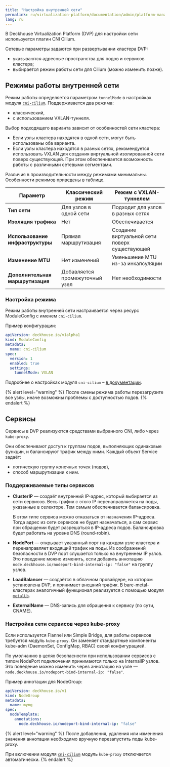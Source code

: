 ```yaml
---
title: "Настройка внутренней сети"
permalink: ru/virtualization-platform/documentation/admin/platform-management/network/internal/configuration.html
lang: ru
---
```


В Deckhouse Virtualization Platform (DVP) для настройки сети используется плагин CNI Cilium.

Сетевые параметры задаются при развертывании кластера DVP:

- указываются адресные пространства для подов и сервисов кластера;
- выбирается режим работы сети для Cilium (можно изменить позже).

## Режимы работы внутренней сети

Режим работы определяется параметром `tunnelMode` в настройках модуля [`cni-cilium`](/products/kubernetes-platform/documentation/v1/modules/cni-cilium/configuration.html).
Поддерживается два режима:

- классический,
- с использованием VXLAN-туннеля.

Выбор подходящего варианта зависит от особенностей сети кластера:

- Если узлы кластера находятся в одной сети, могут быть использованы оба варианта.
- Если узлы кластера находятся в разных сетях, рекомендуется использовать VXLAN для создания виртуальной изолированной сети поверх существующей. При этом обеспечивается возможность работы с различными сетевыми сегментами.

Различия в производительности между режимами минимальны. Особенности режимов приведены в таблице.

| **Параметр**                  | **Классический режим**            | **Режим с VXLAN-туннелем**         |
|-------------------------------|-----------------------------------|------------------------------------|
| **Тип сети**                  | Для узлов в одной сети            | Подходит для узлов в разных сетях  |
| **Изоляция трафика**          | Нет                               | Обеспечивается                     |
| **Использование инфраструктуры** | Прямая маршрутизация              | Создание виртуальной сети поверх существующей |
| **Изменение MTU**             | Нет изменений                     | Уменьшение MTU из-за инкапсуляции  |
| **Дополнительная маршрутизация** | Добавляется промежуточный узел    | Нет необходимости                  |

### Настройка режима

Режим работы внутренней сети настраивается через ресурс ModuleConfig с именем `cni-cilium`.

Пример конфигурации:

```yaml
apiVersion: deckhouse.io/v1alpha1
kind: ModuleConfig
metadata:
  name: cni-cilium
spec:
  version: 1
  enabled: true
  settings:
    tunnelMode: VXLAN
```

Подробнее о настройках модуля `cni-cilium` – [в документации](/products/kubernetes-platform/documentation/v1/modules/cni-cilium/configuration.html).

{% alert level="warning" %}
После смены режима работы перезагрузите все узлы, иначе возможны проблемы с доступностью подов.
{% endalert %}

## Сервисы

Сервисы в DVP реализуются средствами выбранного CNI, либо через `kube-proxy`.

Они обеспечивают доступ к группам подов, выполняющих одинаковые функции, и балансируют трафик между ними.
Каждый объект Service задаёт:

- логическую группу конечных точек (подов),
- способ маршрутизации к ним.

### Поддерживаемые типы сервисов

* **ClusterIP** — создаёт внутренний IP-адрес, который выбирается из сети сервисов. Весь трафик с этого IP перенаправляется на поды, указанные в селекторе. Тем самым обеспечивается балансировка.

  В этом типе сервиса можно отказаться от назначения IP-адреса. Тогда адрес из сети сервисов не будет назначаться, а сам сервис при обращении будет разрешаться в IP-адреса подов. Балансировка будет работать на уровне DNS (round-robin).
* **NodePort** — открывает указанный порт на каждом узле кластера и перенаправляет входящий трафик на поды.
  Из соображений безопасности в DVP порт слушается только на внутреннем IP узлов. Это поведение можно изменить, если добавить аннотацию `node.deckhouse.io/nodeport-bind-internal-ip: "false"` на группу узлов.
* **LoadBalancer** — создаётся в облачном провайдере, на котором установлена DVP, и принимает внешний трафик. В bare-metal-кластерах аналогичный функционал реализуется с помощью модуля [`metalLb`](/products/kubernetes-platform/documentation/v1/modules/metallb/configuration.html).
* **ExternalName** — DNS-запись для обращения к сервису (по сути, CNAME).

### Настройка сети сервисов через kube-proxy

<!-- Перенесено с минимальными изменениями из https://deckhouse.ru/products/kubernetes-platform/documentation/latest/modules/kube-proxy/ -->

Если используется Flannel или Simple Bridge, для работы сервисов требуется модуль `kube-proxy`.
Он заменяет стандартные компоненты kube-adm (DaemonSet, ConfigMap, RBAC) своей конфигурацией.

По умолчанию в целях безопасности при использовании сервисов с типом NodePort подключения принимаются только на InternalIP узлов. Это поведение можно изменить через аннотацию на узле — `node.deckhouse.io/nodeport-bind-internal-ip: "false"`.

Пример аннотации для NodeGroup:

```yaml
apiVersion: deckhouse.io/v1
kind: NodeGroup
metadata:
  name: myng
spec:
  nodeTemplate:
    annotations:
      node.deckhouse.io/nodeport-bind-internal-ip: "false"
```

{% alert level="warning" %}
После добавления, удаления или изменения значения аннотации необходимо вручную перезапустить поды kube-proxy.

При включении модуля [`cni-cilium`](../../../../modules/cni-cilium/) модуль `kube-proxy` отключается автоматически.
{% endalert %}
